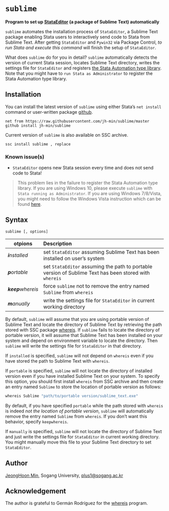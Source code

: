 # `sublime`

**Program to set up [StataEditor][3] (a package of Sublime Text) automatically**

`sublime` automates the installation process of `StataEditor`, a Sublime Text package enabling Stata users to interactively send code to Stata from Sublime Text. After getting `StataEditor` and `Pywin32` via Package Control, *to run Stata and execute this command* will finish the setup of `StataEditor`.

What does `sublime` do for you in detail? `sublime` automatically detects the version of current Stata session, locates Sublime Text directory, writes the settings file for `StataEditor` and registers [the Stata Automation type library][1]. Note that you might have to `run Stata as Administrator` to register the Stata Automation type library.

[3]: <https://github.com/mattiasnordin/StataEditor>
[1]: <https://www.stata.com/automation/#createmsapp>


## Installation

You can install the latest version of `sublime` using either Stata’s `net install` command or user-written package [github][5].
```
net from https://raw.githubusercontent.com/jh-min/sublime/master
github install jh-min/sublime
```

Current version of `sublime` is also available on SSC archive.
```
ssc install sublime , replace
```

[5]: <https://github.com/haghish/github>

### Known issue(s)

- `StataEditor` opens new Stata session every time and does not send code to Stata!
> This problem lies in the failure to register the Stata Automation type library. If you are using Windows 10, please execute `sublime` with `Stata running as Administrator`. If you are using Windows 7/8/Vista, you might need to follow the Windows Vista instruction which can be found [here][1].


## Syntax

```
sublime [, options]
```

otpions | Description
---|:---
***i****nstalled* | set `StataEditor` assuming Sublime Text has been installed on user’s system
***p****ortable* | set `StataEditor` assuming the path to portable version of Sublime Text has been stored with `whereis`
***keep****whereis* | force `sublime` not to remove the entry named `Sublime` from `whereis`
***m****anually* | write the settings file for `StataEditor` in current working directory

By default, `sublime` will assume that you are using portable version of Sublime Text and locate the directory of Sublime Text by retrieving the path stored with SSC package [whereis][4]. If `sublime` fails to locate the directory of portable version, it will assume that Sublime Text has been installed on your system and depend on environment variable to locate the directory. Then `sublime` will write the settings file for `StataEditor` in that directory.

If `installed` is specified, `sublime` will not depend on `whereis` even if you have stored the path to Sublime Text with `whereis`.

If `portable` is specified, `sublime` will not locate the directory of installed version even if you have installed Sublime Text on your system. To specify this option, you should first install `whereis` from SSC archive and then create an entry named `Sublime` to store the location of portable version as follows:
```s
whereis Sublime "path/to/portable version/sublime_text.exe"
```

By default, if you have specified `portable` while the path stored with `whereis` is indeed *not the location of portable version*, `sublime` will automatically remove the entry named `Sublime` from `whereis`. If you don’t want this behavior, specify `keepwhereis`.

If `manually` is specified, `sublime` will not locate the directory of Sublime Text and just write the settings file for `StataEditor` in current working directory. You might manually move this file to your Sublime Text directory to set `StataEditor`.


## Author

[JeongHoon Min][2], Sogang University, plus1@sogang.ac.kr

[2]: <https://jhmin.weebly.com>


## Acknowledgement

The author is grateful to Germán Rodríguez for the [whereis][4] program.

[4]: <https://ideas.repec.org/c/boc/bocode/s458303.html>